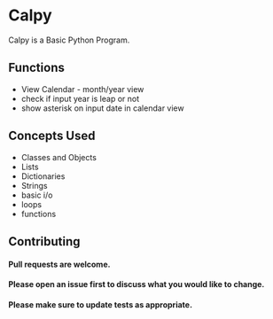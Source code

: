 # Calpy

Calpy is a Basic Python Program. 

## Functions

- View Calendar - month/year view
- check if input year is leap or not 
- show asterisk on input date in calendar view


## Concepts Used

- Classes and Objects
- Lists
- Dictionaries
- Strings
- basic i/o
- loops
- functions

## Contributing
#### Pull requests are welcome. 
#### Please open an issue first to discuss what you would like to change.

#### Please make sure to update tests as appropriate.
